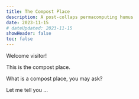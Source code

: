 ```yaml
---
title: The Compost Place
description: A post-collaps permacomputing humus
date: 2023-11-15
# dateUpdated: 2023-11-15
showHeader: false
toc: false
---
```


Welcome visitor!

This is the compost place.

What is a compost place, you may ask?

Let me tell you …

